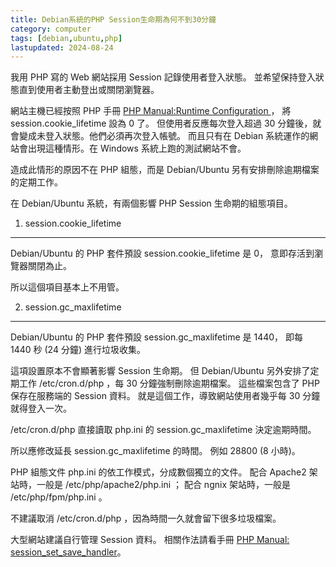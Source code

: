 ```yaml
---
title: Debian系統的PHP Session生命期為何不到30分鐘
category: computer
tags: [debian,ubuntu,php]
lastupdated: 2024-08-24
---
```


我用 PHP 寫的 Web 網站採用 Session 記錄使用者登入狀態。
並希望保持登入狀態直到使用者主動登出或關閉瀏覽器。

網站主機已經按照 PHP 手冊 [PHP Manual:Runtime Configuration ](https://www.php.net/manual/en/session.configuration.php#ini.session.cookie-lifetime)，
將 session.cookie_lifetime 設為 0 了。
但使用者反應每次登入超過 30 分鐘後，就會變成未登入狀態。他們必須再次登入帳號。
而且只有在 Debian 系統運作的網站會出現這種情形。在 Windows 系統上跑的測試網站不會。

造成此情形的原因不在 PHP 組態，而是 Debian/Ubuntu 另有安排刪除逾期檔案的定期工作。

<!--more-->

在 Debian/Ubuntu 系統，有兩個影響 PHP Session 生命期的組態項目。

1. session.cookie_lifetime
--------------

Debian/Ubuntu 的 PHP 套件預設 session.cookie_lifetime 是 0，
意即存活到瀏覽器關閉為止。

所以這個項目基本上不用管。

2. session.gc_maxlifetime
--------------

Debian/Ubuntu 的 PHP 套件預設 session.gc_maxlifetime 是 1440，
即每 1440 秒 (24 分鐘) 進行垃圾收集。

這項設置原本不會顯著影響 Session 生命期。
但 Debian/Ubuntu 另外安排了定期工作 /etc/cron.d/php ，每 30 分鐘強制刪除逾期檔案。
這些檔案包含了 PHP 保存在服務端的 Session 資料。
就是這個工作，導致網站使用者幾乎每 30 分鐘就得登入一次。

/etc/cron.d/php 直接讀取 php.ini 的 session.gc_maxlifetime 決定逾期時間。

所以應修改延長 session.gc_maxlifetime 的時間。
例如 28800 (8 小時)。

PHP 組態文件 php.ini 的依工作模式，分成數個獨立的文件。
配合 Apache2 架站時，一般是 /etc/php/apache2/php.ini ；
配合 ngnix 架站時，一般是 /etc/php/fpm/php.ini 。

不建議取消 /etc/cron.d/php ，因為時間一久就會留下很多垃圾檔案。

大型網站建議自行管理 Session 資料。
相關作法請看手冊 
[PHP Manual: session_set_save_handler](https://www.php.net/manual/en/function.session-set-save-handler.php)。
